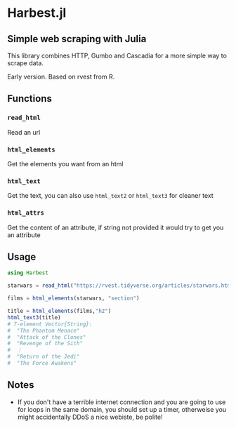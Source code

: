 # Harbest.jl
## Simple web scraping with Julia
This library combines HTTP, Gumbo and Cascadia for a more simple way to scrape data. 

Early version. Based on rvest from R.

## Functions

### `read_html`

Read an url

### `html_elements`

Get the elements you want from an html

### `html_text`

Get the text, you can also use `html_text2` or `html_text3` for cleaner text

### `html_attrs`

Get the content of an attribute, if string not provided it would try to get you an attribute

## Usage

```julia
using Harbest

starwars = read_html("https://rvest.tidyverse.org/articles/starwars.html")

films = html_elements(starwars, "section")

title = html_elements(films,"h2")
html_text3(title)
# 7-element Vector{String}:
#  "The Phantom Menace"
#  "Attack of the Clones"
#  "Revenge of the Sith"
#  ⋮
#  "Return of the Jedi"
#  "The Force Awakens"
```

## Notes

- If you don't have a terrible internet connection and you are going to use for loops in the same domain, you should set up a timer, otherweise you might accidentally DDoS a nice webiste, be polite!